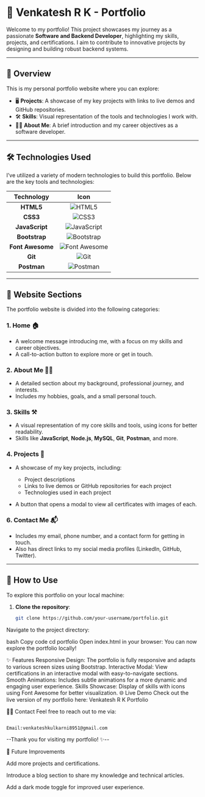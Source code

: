 
# 💼 Venkatesh R K - Portfolio

Welcome to my portfolio! This project showcases my journey as a passionate **Software and Backend Developer**, highlighting my skills, projects, and certifications. I aim to contribute to innovative projects by designing and building robust backend systems.

---

## 🌟 **Overview**

This is my personal portfolio website where you can explore:

- 🖥️ **Projects**: A showcase of my key projects with links to live demos and GitHub repositories.
- 🛠️ **Skills**: Visual representation of the tools and technologies I work with.
- 👨‍💻 **About Me**: A brief introduction and my career objectives as a software developer.

---

## 🛠️ **Technologies Used**

I’ve utilized a variety of modern technologies to build this portfolio. Below are the key tools and technologies:

| **Technology** | **Icon** |
|:--------------:|:--------:|
| **HTML5**      | ![HTML5](https://img.shields.io/badge/HTML5-E34F26?style=for-the-badge&logo=html5&logoColor=white) |
| **CSS3**       | ![CSS3](https://img.shields.io/badge/CSS3-1572B6?style=for-the-badge&logo=css3&logoColor=white) |
| **JavaScript** | ![JavaScript](https://img.shields.io/badge/JavaScript-F7DF1E?style=for-the-badge&logo=javascript&logoColor=black) |
| **Bootstrap**  | ![Bootstrap](https://img.shields.io/badge/Bootstrap-563D7C?style=for-the-badge&logo=bootstrap&logoColor=white) |
| **Font Awesome** | ![Font Awesome](https://img.shields.io/badge/Font%20Awesome-339AF0?style=for-the-badge&logo=font-awesome&logoColor=white) |
| **Git**        | ![Git](https://img.shields.io/badge/Git-F05032?style=for-the-badge&logo=git&logoColor=white) |
| **Postman**    | ![Postman](https://img.shields.io/badge/Postman-FF6C37?style=for-the-badge&logo=postman&logoColor=white) |

---

## 🧭 **Website Sections**

The portfolio website is divided into the following categories:

### 1. **Home** 🏠
- A welcome message introducing me, with a focus on my skills and career objectives.
- A call-to-action button to explore more or get in touch.

### 2. **About Me** 👨‍💻
- A detailed section about my background, professional journey, and interests.
- Includes my hobbies, goals, and a small personal touch.

### 3. **Skills** ⚒️
- A visual representation of my core skills and tools, using icons for better readability.
- Skills like **JavaScript**, **Node.js**, **MySQL**, **Git**, **Postman**, and more.

### 4. **Projects** 🚀
- A showcase of my key projects, including:
  - Project descriptions
  - Links to live demos or GitHub repositories for each project
  - Technologies used in each project
  
- A button that opens a modal to view all certificates with images of each.

### 6. **Contact Me** 📬
- Includes my email, phone number, and a contact form for getting in touch.
- Also has direct links to my social media profiles (LinkedIn, GitHub, Twitter).

---

## 🚀 **How to Use**

To explore this portfolio on your local machine:

1. **Clone the repository**:
   ```bash
   git clone https://github.com/your-username/portfolio.git
Navigate to the project directory:

bash
Copy code
cd portfolio
Open index.html in your browser: You can now explore the portfolio locally!

✨ Features
Responsive Design: The portfolio is fully responsive and adapts to various screen sizes using Bootstrap.
Interactive Modal: View certifications in an interactive modal with easy-to-navigate sections.
Smooth Animations: Includes subtle animations for a more dynamic and engaging user experience.
Skills Showcase: Display of skills with icons using Font Awesome for better visualization.
🌐 Live Demo
Check out the live version of my portfolio here: Venkatesh R K Portfolio

👨‍💻 Contact
Feel free to reach out to me via:

                                                                      Email:venkateshkulkarni8951@gmail.com

--Thank you for visiting my portfolio! ✨--


📌 Future Improvements

Add more projects and certifications.

Introduce a blog section to share my knowledge and technical articles.

Add a dark mode toggle for improved user experience.
